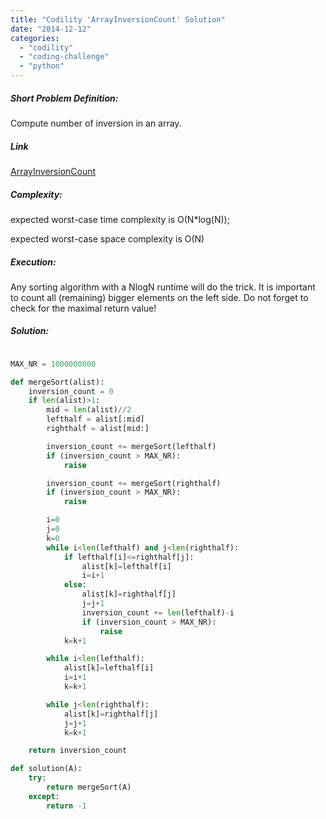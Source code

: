 ```yaml
---
title: "Codility 'ArrayInversionCount' Solution"
date: "2014-12-12"
categories: 
  - "codility"
  - "coding-challenge"
  - "python"
---
```


##### Short Problem Definition:

Compute number of inversion in an array.

##### Link

[ArrayInversionCount](https://codility.com/demo/take-sample-test/array_inversion_count "Array Inversion Count")

##### Complexity:

expected worst-case time complexity is O(N\*log(N));

expected worst-case space complexity is O(N)

##### Execution:

Any sorting algorithm with a NlogN runtime will do the trick. It is important to count all (remaining) bigger elements on the left side. Do not forget to check for the maximal return value!

##### Solution:

```python

MAX_NR = 1000000000

def mergeSort(alist):
    inversion_count = 0
    if len(alist)>1:
        mid = len(alist)//2
        lefthalf = alist[:mid]
        righthalf = alist[mid:]

        inversion_count += mergeSort(lefthalf)
        if (inversion_count > MAX_NR):
            raise

        inversion_count += mergeSort(righthalf)
        if (inversion_count > MAX_NR):
            raise

        i=0
        j=0
        k=0
        while i<len(lefthalf) and j<len(righthalf):
            if lefthalf[i]<=righthalf[j]:
                alist[k]=lefthalf[i]
                i=i+1
            else:
                alist[k]=righthalf[j]
                j=j+1
                inversion_count += len(lefthalf)-i
                if (inversion_count > MAX_NR):
                    raise
            k=k+1

        while i<len(lefthalf):
            alist[k]=lefthalf[i]
            i=i+1
            k=k+1

        while j<len(righthalf):
            alist[k]=righthalf[j]
            j=j+1
            k=k+1

    return inversion_count

def solution(A):
    try:
        return mergeSort(A)
    except:
        return -1
```
